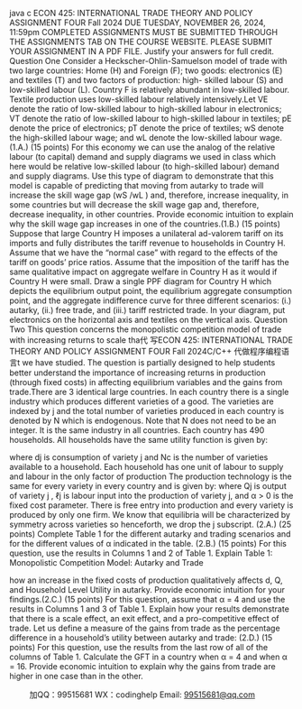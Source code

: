 java c
ECON 425: INTERNATIONAL TRADE THEORY AND POLICY 
ASSIGNMENT FOUR 
Fall 2024 
DUE TUESDAY, NOVEMBER 26, 2024, 11:59pm 
COMPLETED ASSIGNMENTS MUST BE SUBMITTED THROUGH THE 
ASSIGNMENTS TAB ON THE COURSE WEBSITE. 
PLEASE SUBMIT YOUR ASSIGNMENT IN A PDF FILE.
Justify your answers for full credit. 
Question One Consider   a   Heckscher-Ohlin-Samuelson   model   of trade   with   two   large   countries:   Home   (H)   and   Foreign   (F);   two   goods:    electronics      (E)   and   textiles   (T)   and   two   factors   of   production:    high-   skilled   labour   (S)   and   low-skilled   labour   (L).   Country   F   is   relatively   abundant   in   low-skilled labour.   Textile   production   uses   low-skilled   labour   relatively   intensively.Let   VE    denote the ratio of low-skilled labour   to   high-skilled   labour   in   electronics;   VT      denote   the   ratio   of   low-skilled   labour   to   high-skilled   labour   in   textiles;   pE    denote   the   price   of   electronics;   pT      denote   the   price   of   textiles;    wS      denote   the   high-skilled   labour   wage;    and   wL      denote   the low-skilled   labour   wage.(1.A.) (15 points) For   this   economy   we   can   use   the   analog   of   the   relative   labour   (to   capital)   demand   and   supply   diagrams   we   used   in   class   which   here   would   be   relative   low-skilled   labour   (to   high-skilled   labour)   demand   and   supply   diagrams.   Use this type   of diagram to   demonstrate   that this model is capable of predicting that moving   from   autarky   to   trade   will   increase   the   skill   wage   gap   (wS   /wL   )   and,   therefore,   increase   inequality,   in   some   countries   but   will   decrease   the   skill   wage   gap   and, therefore, decrease   inequality,   in   other   countries.    Provide   economic   intuition to   explain   why   the   skill   wage   gap   increases   in   one   of the   countries.(1.B.) (15 points) Suppose   that   large   Country   H   imposes   a   unilateral   ad-valorem   tariff   on   its imports   and   fully   distributes   the   tariff   revenue   to   households   in   Country   H.   Assume   that   we   have   the   “normal   case”   with   regard   to   the   effects   of   the   tariff   on   goods’   price   ratios.    Assume that   the   imposition   of   the   tariff   has   the   same   qualitative   impact   on   aggregate   welfare   in   Country H   as   it   would   if   Country   H   were   small.    Draw   a   single   PPF   diagram   for   Country   H   which   depicts the   equilibrium   output   point,   the   equilibrium   aggregate   consumption   point,   and   the   aggregate   indifference   curve   for   three   different   scenarios:      (i.)      autarky,    (ii.)      free   trade,   and   (iii.)      tariff   restricted   trade.      In   your   diagram,   put   electronics   on   the   horizontal   axis   and   textiles   on   the   vertical   axis.
Question Two This   question   concerns   the   monopolistic   competition   model   of trade   with   increasing   returns   to   scale   tha代 写ECON 425: INTERNATIONAL TRADE THEORY AND POLICY ASSIGNMENT FOUR Fall 2024C/C++
代做程序编程语言t   we   have   studied.   The   question   is   partially   designed   to   help   students   better   understand the importance of increasing returns in production   (through fixed   costs)   in   affecting   equilibrium   variables   and   the   gains   from   trade.There   are   3   identical   large   countries.   In   each   country   there   is   a   single   industry   which   produces   different   varieties   of   a   good.    The   varieties   are   indexed   by   j      and   the   total   number   of   varieties produced   in   each   country   is   denoted   by   N   which   is   endogenous.   Note   that   N   does   not   need   to   be   an   integer.   It   is   the   same   industry   in   all   countries.
Each   country   has   490   households.   All   households   have   the   same   utility   function   is   given   by:

where   dj      is   consumption   of   variety   j   and   Nc      is   the   number   of   varieties   available   to   a   household.
Each   household   has   one   unit   of labour   to   supply   and   labour   in   the   only   factor   of production   The   production   technology   is   the   same   for   every   variety   in   every   country   and   is   given   by:
where   Qj    is   output   of variety j   , ℓj      is   labour   input   into the   production   of variety   j,   and   α > 0   is   the   fixed   cost   parameter.    There   is   free   entry   into   production   and   every   variety   is   produced   by only   one   firm.
We   know   that   equilibria   will   be   characterized   by   symmetry   across   varieties   so   henceforth,   we drop   the j   subscript.
(2.A.) (25 points) Complete   Table   1   for   the   different   autarky   and   trading   scenarios   and   for the   different   values   of α   indicated   in   the   table.
(2.B.) (15 points) For   this   question,   use   the   results   in   Columns   1   and   2   of   Table   1.    Explain
Table   1:   Monopolistic   Competition   Model:   Autarky   and   Trade

how   an   increase   in   the   fixed   costs   of production   qualitatively   affects   d,   Q,   and   Household   Level   Utility   in   autarky.   Provide   economic   intuition   for   your   findings.(2.C.) (15 points) For   this   question,   assume   that   α = 4   and   use   the   results   in   Columns   1   and 3   of   Table   1.    Explain   how   your   results   demonstrate   that   there   is   a   scale   effect,   an   exit   effect,   and   a   pro-competitive   effect   of   trade.
Let   us   define   a   measure   of   the   gains   from   trade   as   the   percentage   difference   in   a   household’s   utility   between   autarky   and   trade:
(2.D.)    (15 points) For   this   question,   use   the   results   from   the   last   row   of   all   of   the   columns of   Table   1.    Calculate   the    GFT   in   a   country   when   α   =   4   and   when   α   =   16.    Provide   economic   intuition   to   explain   why   the   gains   from   trade   are   higher   in   one   case   than   in   the   other.




         
加QQ：99515681  WX：codinghelp  Email: 99515681@qq.com
